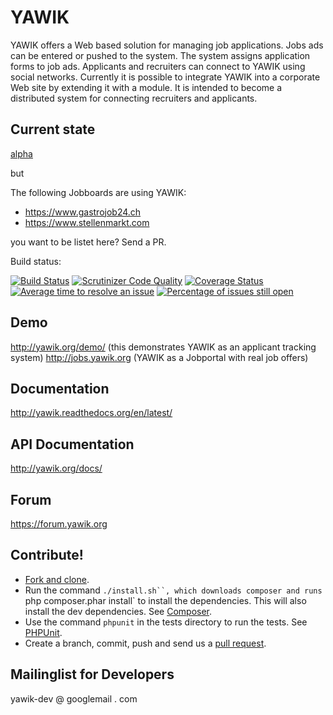YAWIK
=====

YAWIK offers a Web based solution for managing job applications. Jobs ads can
be entered or pushed to the system. The system assigns application forms to job
ads. Applicants and recruiters can connect to YAWIK using social networks. 
Currently it is possible to integrate YAWIK into a corporate Web site by 
extending it with a module. It is intended to become a distributed system for 
connecting recruiters and applicants.

Current state
-------------

[alpha](https://de.wikipedia.org/wiki/Entwicklungsstadium_(Software)#Alpha-Version)

but

The following Jobboards are using YAWIK:

* https://www.gastrojob24.ch
* https://www.stellenmarkt.com

you want to be listet here? Send a PR.

Build status: 

[![Build Status](https://api.travis-ci.org/cross-solution/YAWIK.svg)](https://travis-ci.org/cross-solution/YAWIK)
[![Scrutinizer Code Quality](https://scrutinizer-ci.com/g/cross-solution/YAWIK/badges/quality-score.png?b=develop)](https://scrutinizer-ci.com/g/cross-solution/YAWIK/?branch=develop)
[![Coverage Status](https://coveralls.io/repos/cross-solution/YAWIK/badge.svg?branch=develop)](https://coveralls.io/r/cross-solution/YAWIK?branch=develop)
[![Average time to resolve an issue](http://isitmaintained.com/badge/resolution/cross-solution/YAWIK.svg)](http://isitmaintained.com/project/cross-solution/YAWIK "Average time to resolve an issue")
[![Percentage of issues still open](http://isitmaintained.com/badge/open/cross-solution/YAWIK.svg)](http://isitmaintained.com/project/cross-solution/YAWIK "Percentage of issues still open")



Demo
----

http://yawik.org/demo/ (this demonstrates YAWIK as an applicant tracking system)
http://jobs.yawik.org (YAWIK as a Jobportal with real job offers) 


Documentation
-------------

http://yawik.readthedocs.org/en/latest/

API Documentation
-----------------

http://yawik.org/docs/

Forum
-----

https://forum.yawik.org


Contribute!
-----------

* [Fork and clone](https://help.github.com/articles/fork-a-repo).
* Run the command `./install.sh``, which downloads composer and runs `php composer.phar install` to install the dependencies. 
  This will also install the dev dependencies. See [Composer](https://getcomposer.org/doc/03-cli.md#install).
* Use the command `phpunit` in the tests directory to run the tests. See [PHPUnit](http://phpunit.de).
* Create a branch, commit, push and send us a [pull request](https://help.github.com/articles/using-pull-requests).

Mailinglist for Developers
--------------------------

yawik-dev @ googlemail . com
